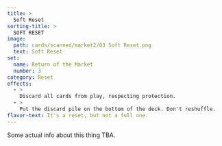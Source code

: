 ```yaml
---
title: >
  Soft Reset
sorting-title: >
  SOFT RESET
image: 
  path: cards/scanned/market2/03 Soft Reset.png
  text: Soft Reset
set:
  name: Return of the Market
  number: 3
category: Reset
effects: 
  - >
    Discard all cards from play, respecting protection.
  - >
    Put the discard pile on the bottom of the deck. Don't reshuffle.
flavor-text: It's a reset, but not a full one.
---
```

Some actual info about this thing TBA.
